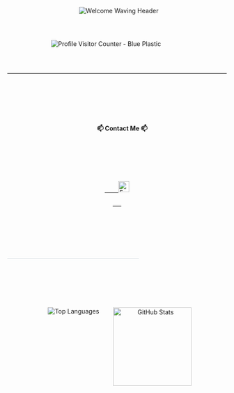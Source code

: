 <div align="center">



  <img src="https://capsule-render.vercel.app/api?type=waving&color=0377fc&text=Welcome%20to%20My%20GitHub!%20👋&fontColor=ffffff&fontSize=40&height=150&section=header&font=Josefin%20Sans" alt="Welcome Waving Header"/>

  <div style="width: 60%; margin: 0 auto 10px auto; display: flex; justify-content: flex-start;">

    <img align="Left" src="https://komarev.com/ghpvc/?username=jungwon-csc&color=blue&style=plastic" alt="Profile Visitor Counter - Blue Plastic"/>

  </div>

  <hr/>

  <div style="margin-top: 25px; margin-bottom: 25px;">

    <p style="font-size: 43px; margin-bottom: 5px;">

      <strong>📫 Contact Me 📫</strong>

    </p>

    <p style="margin-top: 5px;">

      <a href="mailto:jungwon.park@cscloud.co.jp" target="_blank">

        <img src="https://img.shields.io/badge/Email-EA4335.svg?style=plastic&logo=Gmail&logoColor=white" alt="Email" height="25"/>

      </a>

    </p>

  </div>



  <div style="width: 100%; text-align: center; margin-top: 10px; margin-bottom: 30px;"> <hr style="width:60%; border:none; height:1px; background-color:#d0d7de;" />

  </div>



  <div class="stats-cards" style="display: flex; flex-wrap: wrap; justify-content: center; align-items: flex-start; gap: 16px; margin-top: 20px;">

    <img src="https://github-readme-stats.vercel.app/api/top-langs/?username=jungwon-csc&layout=compact&theme=transparent" alt="Top Languages" />

    <img height="180" src="https://github-readme-stats.vercel.app/api?username=jungwon-csc&show_icons=true&theme=transparent&rank_icon=github" alt="GitHub Stats" />

  </div>



</div>
